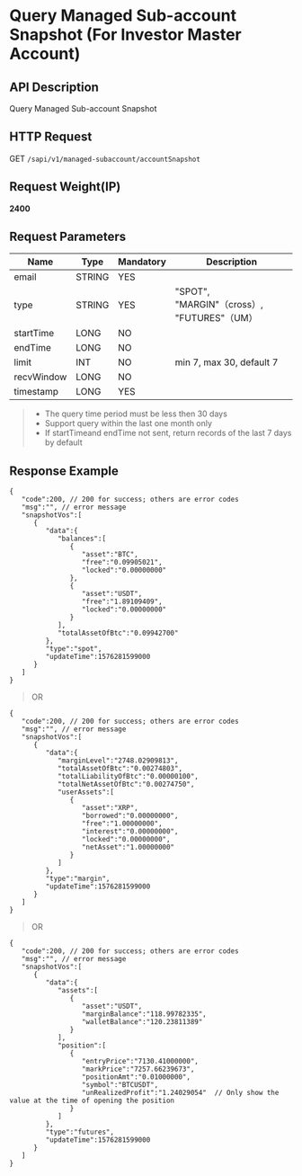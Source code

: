 # Query Managed Sub-account Snapshot (For Investor Master Account) 

## API Description​

Query Managed Sub-account Snapshot

## HTTP Request​

GET `/sapi/v1/managed-subaccount/accountSnapshot`

## Request Weight(IP)​

**2400**

## Request Parameters​

| Name | Type | Mandatory | Description |
| --- | --- | --- | --- |
| email | STRING | YES |  |
| type | STRING | YES | "SPOT", "MARGIN"（cross）, "FUTURES"（UM） |
| startTime | LONG | NO |  |
| endTime | LONG | NO |  |
| limit | INT | NO | min 7, max 30, default 7 |
| recvWindow | LONG | NO |  |
| timestamp | LONG | YES |  |

> * The query time period must be less then 30 days
> * Support query within the last one month only
> * If startTimeand endTime not sent, return records of the last 7 days by default

## Response Example​

```
{  
   "code":200, // 200 for success; others are error codes  
   "msg":"", // error message  
   "snapshotVos":[  
      {  
         "data":{  
            "balances":[  
               {  
                  "asset":"BTC",  
                  "free":"0.09905021",  
                  "locked":"0.00000000"  
               },  
               {  
                  "asset":"USDT",  
                  "free":"1.89109409",  
                  "locked":"0.00000000"  
               }  
            ],  
            "totalAssetOfBtc":"0.09942700"  
         },  
         "type":"spot",  
         "updateTime":1576281599000  
      }  
   ]  
}
```

> OR

```
{  
   "code":200, // 200 for success; others are error codes  
   "msg":"", // error message  
   "snapshotVos":[  
      {  
         "data":{  
            "marginLevel":"2748.02909813",  
            "totalAssetOfBtc":"0.00274803",  
            "totalLiabilityOfBtc":"0.00000100",  
            "totalNetAssetOfBtc":"0.00274750",  
            "userAssets":[  
               {  
                  "asset":"XRP",  
                  "borrowed":"0.00000000",  
                  "free":"1.00000000",  
                  "interest":"0.00000000",  
                  "locked":"0.00000000",  
                  "netAsset":"1.00000000"  
               }  
            ]  
         },  
         "type":"margin",  
         "updateTime":1576281599000  
      }  
   ]  
}
```

> OR

```
{  
   "code":200, // 200 for success; others are error codes  
   "msg":"", // error message  
   "snapshotVos":[  
      {  
         "data":{  
            "assets":[  
               {  
                  "asset":"USDT",  
                  "marginBalance":"118.99782335",  
                  "walletBalance":"120.23811389"  
               }  
            ],  
            "position":[  
               {  
                  "entryPrice":"7130.41000000",  
                  "markPrice":"7257.66239673",  
                  "positionAmt":"0.01000000",  
                  "symbol":"BTCUSDT",  
                  "unRealizedProfit":"1.24029054"  // Only show the value at the time of opening the position  
               }  
            ]  
         },  
         "type":"futures",  
         "updateTime":1576281599000  
      }  
   ]  
}
```

